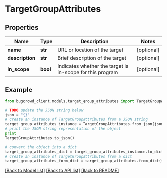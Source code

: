 # TargetGroupAttributes


## Properties

Name | Type | Description | Notes
------------ | ------------- | ------------- | -------------
**name** | **str** | URL or location of the target | [optional] 
**description** | **str** | Brief description of the target | [optional] 
**in_scope** | **bool** | Indicates whether the target is in-scope for this program | [optional] 

## Example

```python
from bugcrowd_client.models.target_group_attributes import TargetGroupAttributes

# TODO update the JSON string below
json = "{}"
# create an instance of TargetGroupAttributes from a JSON string
target_group_attributes_instance = TargetGroupAttributes.from_json(json)
# print the JSON string representation of the object
print
TargetGroupAttributes.to_json()

# convert the object into a dict
target_group_attributes_dict = target_group_attributes_instance.to_dict()
# create an instance of TargetGroupAttributes from a dict
target_group_attributes_form_dict = target_group_attributes.from_dict(target_group_attributes_dict)
```
[[Back to Model list]](../README.md#documentation-for-models) [[Back to API list]](../README.md#documentation-for-api-endpoints) [[Back to README]](../README.md)


